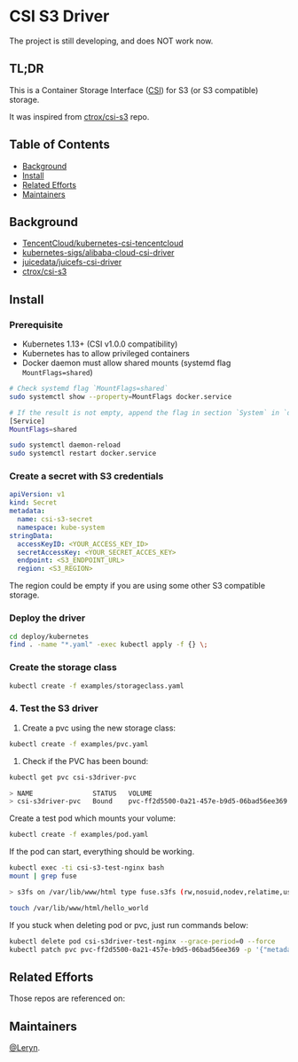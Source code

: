 # CSI S3 Driver

The project is still developing, and does NOT work now.

## TL;DR

This is a Container Storage Interface ([CSI](https://github.com/container-storage-interface/spec/blob/master/spec.md)) for S3 (or S3 compatible) storage.

It was inspired from [ctrox/csi-s3](https://github.com/ctrox/csi-s3) repo.

## Table of Contents

- [Background](#background)
- [Install](#install)
- [Related Efforts](#related-efforts)
- [Maintainers](#maintainers)

## Background

- [TencentCloud/kubernetes-csi-tencentcloud](https://github.com/TencentCloud/kubernetes-csi-tencentcloud)
- [kubernetes-sigs/alibaba-cloud-csi-driver](https://github.com/kubernetes-sigs/alibaba-cloud-csi-driver)
- [juicedata/juicefs-csi-driver](https://github.com/juicedata/juicefs-csi-driver)
- [ctrox/csi-s3](https://github.com/ctrox/csi-s3)

## Install

### Prerequisite

 - Kubernetes 1.13+ (CSI v1.0.0 compatibility)
 - Kubernetes has to allow privileged containers
 - Docker daemon must allow shared mounts (systemd flag `MountFlags=shared`)

```bash
# Check systemd flag `MountFlags=shared`
sudo systemctl show --property=MountFlags docker.service

# If the result is not empty, append the flag in section `System` in `docker.service` and restart docker daemon.
[Service]
MountFlags=shared

sudo systemctl daemon-reload
sudo systemctl restart docker.service
```

### Create a secret with S3 credentials

```yaml
apiVersion: v1
kind: Secret
metadata:
  name: csi-s3-secret
  namespace: kube-system
stringData:
  accessKeyID: <YOUR_ACCESS_KEY_ID>
  secretAccessKey: <YOUR_SECRET_ACCES_KEY>
  endpoint: <S3_ENDPOINT_URL>
  region: <S3_REGION>
```

The region could be empty if you are using some other S3 compatible storage.

### Deploy the driver

```bash
cd deploy/kubernetes
find . -name "*.yaml" -exec kubectl apply -f {} \;
```

### Create the storage class

```bash
kubectl create -f examples/storageclass.yaml
```

### 4. Test the S3 driver

1. Create a pvc using the new storage class:

```bash
kubectl create -f examples/pvc.yaml
```

1. Check if the PVC has been bound:

```bash
kubectl get pvc csi-s3driver-pvc

> NAME               STATUS   VOLUME                                     CAPACITY   ACCESS MODES   STORAGECLASS   AGE
> csi-s3driver-pvc   Bound    pvc-ff2d5500-0a21-457e-b9d5-06bad56ee369   5Gi        RWO            csi-s3driver   8s
```

Create a test pod which mounts your volume:

```bash
kubectl create -f examples/pod.yaml
```

If the pod can start, everything should be working.

```bash
kubectl exec -ti csi-s3-test-nginx bash
mount | grep fuse

> s3fs on /var/lib/www/html type fuse.s3fs (rw,nosuid,nodev,relatime,user_id=0,group_id=0,allow_other)

touch /var/lib/www/html/hello_world
```

If you stuck when deleting pod or pvc, just run commands below:

```bash
kubectl delete pod csi-s3driver-test-nginx --grace-period=0 --force
kubectl patch pvc pvc-ff2d5500-0a21-457e-b9d5-06bad56ee369 -p '{"metadata":{"finalizers":null}}'
```

## Related Efforts

Those repos are referenced on:

## Maintainers

[@Leryn](https://github.com/leryn1122).